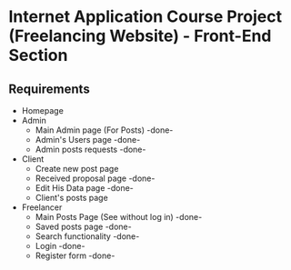 # Internet Application Course Project (Freelancing Website) - Front-End Section

## Requirements

- Homepage
- Admin
  - Main Admin page (For Posts) -done-
  - Admin's Users page -done-
  - Admin posts requests -done-
- Client
  - Create new post page
  - Received proposal page -done-
  - Edit His Data page -done-
  - Client's posts page
- Freelancer
  - Main Posts Page (See without log in) -done-
  - Saved posts page -done-
  - Search functionality -done-
  - Login -done-
  - Register form -done-
